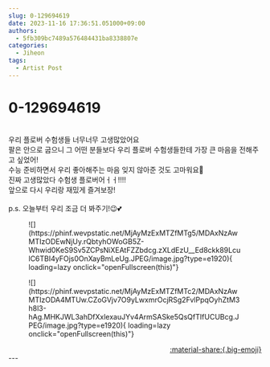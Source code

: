 ```yaml
---
slug: 0-129694619
date: 2023-11-16 17:36:51.051000+09:00
authors:
  - 5fb309bc7489a576484431ba8338807e
categories:
  - Jiheon
tags:
  - Artist Post
---
```


# 0-129694619

<div class="post-container" markdown="1">
<div class="content-container md-sidebar__scrollwrap" markdown="1">

<br>우리 플로버 수험생들 너무너무 고생많았어요<br>팔은 안으로 굽으니 그 어떤 분들보다 우리 플로버 수험생들한테 가장 큰 마음을 전해주고 싶었어!<br>수능 준비하면서 우리 좋아해주는 마음 잊지 않아준 것도 고마워요🤍 <br>진짜 고생많았다 수험생 플로버어ㅓㅓ!!!!<br>앞으로 다시 우리랑 재밌게 즐겨보장!<br><br>p.s. 오늘부터 우리 조금 더 봐주기!😉💕
<figure markdown="1">
![](https://phinf.wevpstatic.net/MjAyMzExMTZfMTg5/MDAxNzAwMTIzODEwNjUy.rQbtyhOWoGB5Z-Whwid0KeS9Sv5ZCPsNiXEAtFZZbdcg.zXLdEzU__Ed8ckk89LculC6TBI4yFOjs0OnXayBmLeUg.JPEG/image.jpg?type=e1920){ loading=lazy onclick="openFullscreen(this)"}
</figure>

<figure markdown="1">
![](https://phinf.wevpstatic.net/MjAyMzExMTZfMTc2/MDAxNzAwMTIzODA4MTUw.CZoGVjv7O9yLwxmrOcjRSg2FvlPpqOyhZtM3h8l3-hAg.MHKJWL3ahDfXxlexauJYv4ArmSASke5QsQfTIfUCUBcg.JPEG/image.jpg?type=e1920){ loading=lazy onclick="openFullscreen(this)"}
</figure>


</div>
</div>

<div style="text-align: right;" markdown="1">
<a href="https://weverse.io/fromis9/artist/0-129694619" style="text-align: right;">:material-share:{.big-emoji}</a>
</div>
---

